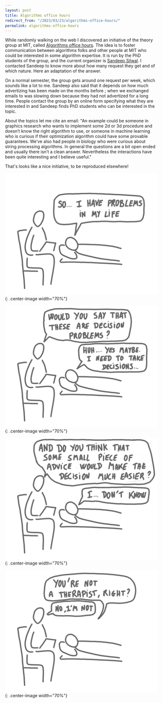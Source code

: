 ```yaml
---
layout: post
title: Algorithms office hours
redirect_from: "/2023/03/23/algorithms-office-hours/"
permalink: algorithms-office-hours
---
```


While randomly walking on the web I discovered an initiative of the theory 
group at MIT, called [Algorithms office hours](https://web.mit.edu/algoh/www/).
The idea is to foster communication between algorithms folks and other 
people at MIT who could be interested in some algorithm expertise. 
It is run by the PhD students of the group, and the current organizer is 
[Sandeep Silwal](https://toc.csail.mit.edu/user/349). 
I contacted Sandeep to know more about how many request they get and 
of which nature. Here an adaptation of the answer. 

On a normal semester, the group gets around one request per week, which 
sounds like a lot to me. 
Sandeep also said that it depends on how much advertizing has been made on 
the months before ; when we exchanged emails to was slowing down because
they had not advertized for a long time. 
People contact the group by an online form specifying what they are interested 
in and Sandeep finds PhD students who can be interested in the topic. 

About the topics let me cite an email: "An example could be someone in 
graphics research who wants to implement some 2d or 3d procedure and 
doesn’t know the right algorithm to use, or someone in machine learning 
who is curious if their optimization algorithm could have some provable 
guarantees. We’ve also had people in biology who were curious about string 
processing algorithms. In general the questions are a bit open ended and 
usually there isn’t a clean answer. Nevertheless the interactions have been 
quite interesting and I believe useful."

That's looks like a nice initiative, to be reproduced elsewhere! 


![](../assets/algo-hours-1.png){: .center-image width="70%"}

![](../assets/algo-hours-2.png){: .center-image width="70%"}

![](../assets/algo-hours-3.png){: .center-image width="70%"}

![](../assets/algo-hours-4.png){: .center-image width="70%"}


